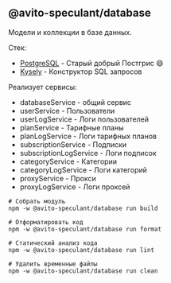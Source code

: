 @avito-speculant/database
-------------------------

Модели и коллекции в базе данных.

Стек:

* [PostgreSQL](https://www.postgresql.org/) - Старый добрый Постгрис 😄
* [Kysely](https://kysely.dev/) - Конструктор SQL запросов

Реализует сервисы:

* databaseService - общий сервис
* userService - Пользователи
* userLogService - Логи пользователей
* planService - Тарифные планы
* planLogService - Логи тарифных планов
* subscriptionService - Подписки
* subscriptionLogService - Логи подписок
* categoryService - Категории
* categoryLogService - Логи категорий
* proxyService - Прокси
* proxyLogService - Логи проксей

```
# Собрать модуль
npm -w @avito-speculant/database run build

# Отформатировать код
npm -w @avito-speculant/database run format

# Статический анализ кода
npm -w @avito-speculant/database run lint

# Удалить временные файлы
npm -w @avito-speculant/database run clean
```

